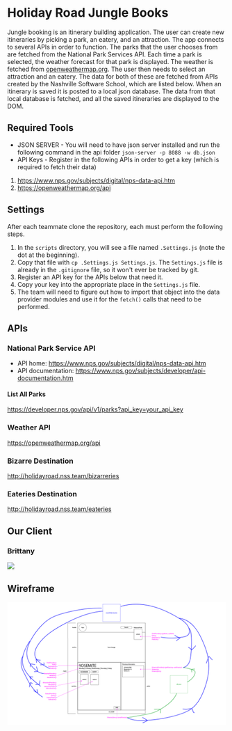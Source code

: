 # Holiday Road Jungle Books

Jungle booking is an itinerary building application.  The user can create new itineraries by picking a park, an eatery, and an attraction.  The app connects to several APIs in order to function.  The parks that the user chooses from are fetched from the National Park Services API.  Each time a park is selected, the weather forecast for that park is displayed.  The weather is fetched from [openweathermap.org](https://openweathermap.org/api).  The user then needs to select an attraction and an eatery.  The data for both of these are fetched from APIs created by the Nashville Software School, which are listed below.  When an itinerary is saved it is posted to a local json database.  The data from that local database is fetched, and all the saved itineraries are displayed to the DOM. 

## Required Tools
* JSON SERVER - You will need to have json server installed and run the following command in the api folder `json-server -p 8088 -w db.json`
* API Keys - Register in the following APIs in order to get a key (which is required to fetch their data)
1. https://www.nps.gov/subjects/digital/nps-data-api.htm
1. https://openweathermap.org/api

## Settings

After each teammate clone the repository, each must perform the following steps.

1. In the `scripts` directory, you will see a file named `.Settings.js` (note the dot at the beginning).
1. Copy that file with `cp .Settings.js Settings.js`. The `Settings.js` file is already in the `.gitignore` file, so it won't ever be tracked by git.
1. Register an API key for the APIs below that need it.
1. Copy your key into the appropriate place in the `Settings.js` file.
1. The team will need to figure out how to import that object into the data provider modules and use it for the `fetch()` calls that need to be performed.

## APIs

### National Park Service API

* API home: https://www.nps.gov/subjects/digital/nps-data-api.htm
* API documentation: https://www.nps.gov/subjects/developer/api-documentation.htm

#### List All Parks

https://developer.nps.gov/api/v1/parks?api_key=your_api_key

### Weather API

https://openweathermap.org/api

### Bizarre Destination

http://holidayroad.nss.team/bizarreries

### Eateries Destination

http://holidayroad.nss.team/eateries

## Our Client

### Brittany

![](./personas/persona-brittany.png)

## Wireframe
![wireframe](./imgs/jungleBookingWireframe.png "The Initial Wireframe")